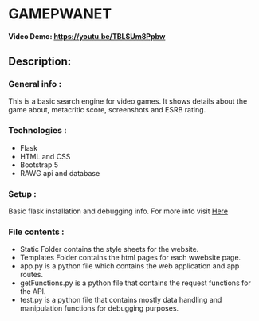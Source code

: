# GAMEPWANET
#### Video Demo:  <https://youtu.be/TBLSUm8Ppbw>

## Description:

### General info :
This is a basic search engine for video games. It shows details about the game about, metacritic score, screenshots and ESRB rating. 

### Technologies :
* Flask 
* HTML and CSS
* Bootstrap  5
* RAWG api and database

### Setup :
Basic flask installation and debugging info. For more info visit [Here](https://flask.palletsprojects.com/en/2.2.x/tutorial/factory/)

### File contents :
  * Static Folder contains the style sheets for the website.
  * Templates Folder contains the html pages for each wwebsite page. 
  * app.py is a python file which contains the web application and app routes.
  * getFunctions.py is a python file that contains the request functions for the API.
  * test.py is a python file that contains mostly data handling and manipulation functions for debugging purposes.
